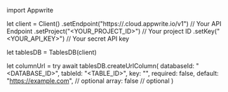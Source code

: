 import Appwrite

let client = Client()
    .setEndpoint("https://<REGION>.cloud.appwrite.io/v1") // Your API Endpoint
    .setProject("<YOUR_PROJECT_ID>") // Your project ID
    .setKey("<YOUR_API_KEY>") // Your secret API key

let tablesDB = TablesDB(client)

let columnUrl = try await tablesDB.createUrlColumn(
    databaseId: "<DATABASE_ID>",
    tableId: "<TABLE_ID>",
    key: "",
    required: false,
    default: "https://example.com", // optional
    array: false // optional
)


